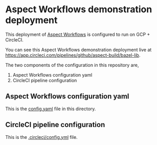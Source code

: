 # Aspect Workflows demonstration deployment

This deployment of [Aspect Workflows](https://www.aspect.build/workflows) is configured to run on GCP + CircleCI.

You can see this Aspect Workflows demonstration deployment live at https://app.circleci.com/pipelines/github/aspect-build/bazel-lib.

The two components of the configuration in this repository are,

1. Aspect Workflows configuration yaml
1. CircleCI pipeline configuration

## Aspect Workflows configuration yaml

This is the [config.yaml](./config.yaml) file in this directory.

## CircleCI pipeline configuration

This is the [.circleci/config.yml](../../.circleci/config.yml) file.
